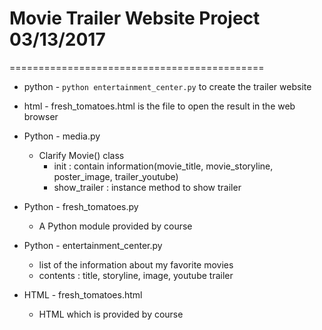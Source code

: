 # Movie Trailer Website Project  03/13/2017
============================================

* python - `python entertainment_center.py` to create the trailer website

* html - fresh_tomatoes.html is the file to open the result in the web browser

* Python - media.py
  - Clarify Movie() class
    - init : contain information(movie_title, movie_storyline, poster_image, trailer_youtube)
    - show_trailer : instance method to show trailer

* Python - fresh_tomatoes.py
  - A Python module provided by course

* Python - entertainment_center.py
  - list of the information about my favorite movies
  - contents : title, storyline, image, youtube trailer

* HTML - fresh_tomatoes.html
  - HTML which is provided by course
